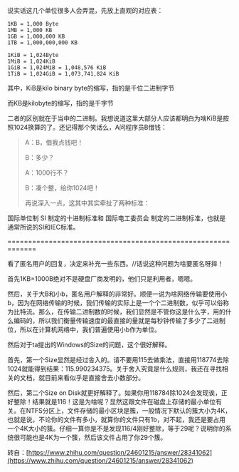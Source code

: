 说实话这几个单位很多人会弄混，先放上直观的对应表：

```
1KB = 1,000 Byte
1MB = 1,000 KB
1GB = 1,000,000 KB
1TB = 1,000,000,000 KB

1KiB = 1,024Byte
1MiB = 1,024KiB
1GiB = 1,024MiB = 1,048,576 KiB
1TiB = 1,024GiB = 1,073,741,824 KiB
```

其中，KiB是kilo binary byte的缩写，指的是千位二进制字节

而KB是kilobyte的缩写，指的是千字节

二者的区别就在于当中的二进制。我想说道这里大部分人应该都明白为啥KiB是按照1024换算的了。还记得那个笑话么，A问程序员B借钱：

> A：B，借我点钱吧！
>
> B：多少？
>
> A：1000行不？
>
> B：凑个整，给你1024吧！
>
> 再说深入一点，这其中其实牵扯了两种标准：

国际单位制 SI 制定的十进制标准和 国际电工委员会 制定的二进制标准，也就是通常所说的SI和IEC标准。

=============================================================

看了匿名用户的回复，决定来补充一些东西。//话说这种问题为啥要匿名呀摔！

首先1KB=1000B绝对不是硬盘厂商发明的，他们只是利用者，嗯嗯。

然后，关于大B和小b，匿名用户解释的非常好。顺便一说为啥网络传输要使用小b，因为在网络传输的时候，我们传输的实际上是一个个二进制数，似乎可以俗称为比特流。那么，在传输二进制数的时候，我们显然是不管你这是什么字，用的什么编码的，所以我们衡量传输速度的最直接的量就是每秒钟传输了多少了二进制位，所以在计算机网络中，我们普遍使用小b作为单位。

然后对于ta提出的Windows的Size的问题，这个很好解释。

首先，第一个Size显然是经过舎入的。请不要用115去做乘法，直接用118774去除1024就能得到结果：115.990234375。关于舍入究竟是什么规则，我还在寻找相关的文档，就目前来看似乎是直接舍去小数部分。

然后，第二个Size on Disk就更好解释了。如果你用118784除1024会发现诶，正好整除！结果就是116！这是为啥呢？显然这跟文件在磁盘上存储的最小单位有关。在NTFS分区上，文件存储的最小区块是簇，一般情况下默认的簇大小为4K，也就是说，不论你的文件有多小，就算你的文件只有1b，对不起，我还是要占用一个4K大小的簇。仔细一算你是不是发现116/4刚好整除，等于29呢？说明你的系统很可能也是4K为一个簇，然后该文件占用了你29个簇。

转自：[https://www.zhihu.com/question/24601215/answer/28341062](https://www.zhihu.com/question/24601215/answer/28341062)

